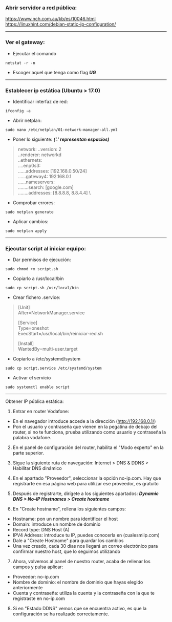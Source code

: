 ### Abrir servidor a red pública:
 https://www.nch.com.au/kb/es/10046.html \
 https://linuxhint.com/debian-static-ip-configuration/

------------------------------------------------------------------------------------
### Ver el gateway:
* Ejecutar el comando
~~~
netstat -r -n
~~~

* Escoger aquel que tenga como flag ***UG***

------------------------------------------------------------------------------------
### Establecer ip estática (Ubuntu > 17.0)

* Identificar interfaz de red:
~~~
ifconfig -a
~~~

* Abrir netplan:
~~~
sudo nano /etc/netplan/01-network-manager-all.yml
~~~

* Poner lo siguiente: ***('.' representan espacios)***
>network:
>..version: 2 \
>..renderer: networkd \
>..ethernets: \
>....enp0s3: \
>......addresses: [192.168.0.50/24] \
>......gateway4: 192.168.0.1 \
>......nameservers: \
>........search: [google.com] \
>........addresses: [8.8.8.8, 8.8.4.4] \

* Comprobar errores:
~~~
sudo netplan generate
~~~

* Aplicar cambios:
~~~
sudo netplan apply
~~~

------------------------------------------------------------------------------------
### Ejecutar script al iniciar equipo:

* Dar permisos de ejecución:
~~~
sudo chmod +x script.sh
~~~

* Copiarlo a /usr/local/bin
~~~
sudo cp script.sh /usr/local/bin
~~~

* Crear fichero .service:
>	[Unit] \
>	After=NetworkManager.service
>
>	[Service] \
>	Type=oneshot \
>	ExecStart=/usr/local/bin/reiniciar-red.sh
>	
>	[Install] \
>	WantedBy=multi-user.target

* Copiarlo a /etc/systemd/system
~~~
sudo cp script.service /etc/systemd/system
~~~

* Activar el servicio
~~~
sudo systemctl enable script
~~~

------------------------------------------------------------------------------------
Obtener IP pública estática:

1. Entrar en router Vodafone:
* En el navegador introduce accede a la dirección (http://192.168.0.1/)
* Pon el usuario y contraseña que vienen en la pegatina de debajo del router, si no te funciona, prueba utilizando como usuario y contraseña la palabra vodafone.


2. En el panel de configuración del router, habilita el "Modo experto" en la parte superior.


3. Sigue la siguiente ruta de navegación: Internet > DNS & DDNS > Habilitar DNS dinámico


4. En el apartado "Proveedor", seleccionar la opción no-ip.com. Hay que registrarte en esa página web para utilizar ese proveedor, es gratuito


5. Después de registrarte, dirígete a los siguientes apartados: 
	***Dynamic DNS > No-IP Hostnames > Create hostname***


6. En "Create hostname", rellena los siguientes campos:
* Hostname: pon un nombre para identificar el host
* Domain: introduce un nombre de dominio
* Record type: DNS Host (A)
* IPV4 Address: introduce tu IP, puedes conocerla en (cualesmiip.com)
* Dale a "Create Hostname" para guardar los cambios
* Una vez creado, cada 30 días nos llegará un correo electrónico para confirmar nuestro host, que lo seguimos utilizando


7. Ahora, volvemos al panel de nuestro router, acaba de rellenar los campos y pulsa aplicar:
* Proveedor: no-ip.com
* Nombre de dominio: el nombre de dominio que hayas elegido anteriormente
* Cuenta y contraseña: utiliza la cuenta y la contraseña con la que te registraste en no-ip.com


8. Si en "Estado DDNS" vemos que se encuentra activo, es que la configuración se ha realizado correctamente.

